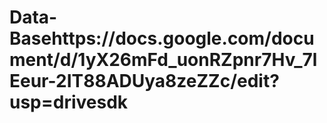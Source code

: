 # Data-Basehttps://docs.google.com/document/d/1yX26mFd_uonRZpnr7Hv_7lEeur-2IT88ADUya8zeZZc/edit?usp=drivesdk
